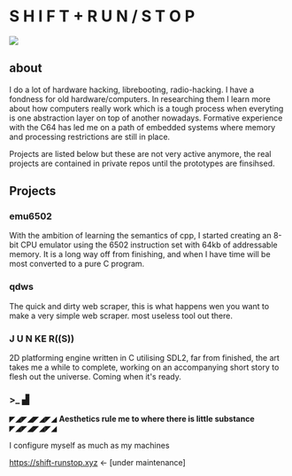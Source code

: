 # S H I F T + R U N / S T O P

![](imgs/BlankExit.png)

## about

I do a lot of hardware hacking, librebooting, radio-hacking. I have a fondness
for old hardware/computers. In researching them I learn more about how computers
really work which is a tough process when everyting is one abstraction layer on
top of another nowadays. Formative experience with the C64 has led me on a path of
embedded systems where memory and processing restrictions are still in place.

Projects are listed below but these are not very active anymore, the real projects
are contained in private repos until the prototypes are finsihsed.

## Projects

### emu6502
With the ambition of learning the semantics of cpp, I started creating an 8-bit
CPU emulator using the 6502 instruction set with 64kb of addressable memory. It
is a long way off from finishing, and when I have time will be most converted
to a pure C program.

### qdws
The quick and dirty web scraper, this is what happens wen you want to make a
very simple web scraper. most useless tool out there.

### J U N KE R((S))
2D platforming engine written in C utilising SDL2, far from finished, the art
takes me a while to complete, working on an accompanying short story to flesh out
the universe. Coming when it's ready.


### >_ ▟

◤◢◤◢◤◢◤◢ **Aesthetics rule me to where there is little substance** ◤◢◤◢◤◢◤◢

I configure myself as much as my machines

https://shift-runstop.xyz <- [under maintenance]
